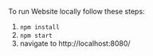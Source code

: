 To run Website locally follow these steps:

1. `npm install`
2. `npm start`
3. navigate to http://localhost:8080/
